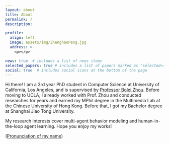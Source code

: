 ```yaml
---
layout: about
title: About
permalink: /
description: 

profile:
  align: left
  image: assets/img/ZhenghaoPeng.jpg
  address: >
    <p></p>

news: true  # includes a list of news items
selected_papers: true # includes a list of papers marked as "selected={true}"
social: true  # includes social icons at the bottom of the page
---
```


Hi there! I am a 3rd year PhD student in Computer Science at University of California, Los Angeles, and is supervised by [Professor Bolei Zhou](https://boleizhou.github.io).
Before moving to UCLA, I already worked with Prof. Zhou and conducted researches for years and earned my MPhil degree in the Multimedia Lab at the Chinese University of Hong Kong. Before that, I got my Bachelor degree at Shanghai Jiao Tong University. 


My research interests cover multi-agent behavior modeling and human-in-the-loop agent learning. 
Hope you enjoy my works!

([Pronunciation of my name](pronunciation))

